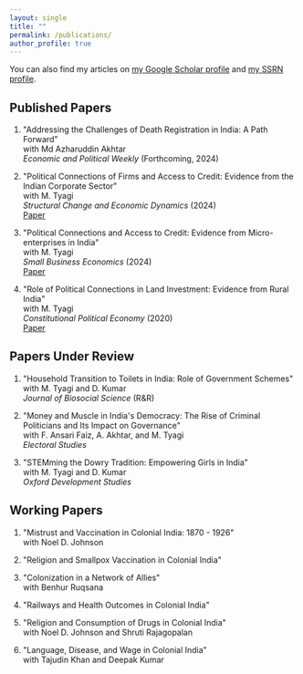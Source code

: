 ```yaml
---
layout: single
title: ""
permalink: /publications/
author_profile: true
---
```


You can also find my articles on [my Google Scholar profile](https://scholar.google.com/citations?hl=en&user=HeXslZEAAAAJ) and [my SSRN profile](https://papers.ssrn.com/sol3/cf_dev/AbsByAuth.cfm?per_id=2742099).

## Published Papers

1. "Addressing the Challenges of Death Registration in India: A Path Forward"  
   with Md Azharuddin Akhtar  
   *Economic and Political Weekly* (Forthcoming, 2024)

2. "Political Connections of Firms and Access to Credit: Evidence from the Indian Corporate Sector"  
   with M. Tyagi  
   *Structural Change and Economic Dynamics* (2024)  
   [Paper](https://doi.org/10.1016/j.strueco.2024.03.006)

3. "Political Connections and Access to Credit: Evidence from Micro-enterprises in India"  
   with M. Tyagi  
   *Small Business Economics* (2024)  
   [Paper](https://doi.org/10.1007/s11187-024-00950-y)

4. "Role of Political Connections in Land Investment: Evidence from Rural India"  
   with M. Tyagi  
   *Constitutional Political Economy* (2020)  
   [Paper](https://doi.org/10.1007/s10602-019-09293-3)

## Papers Under Review

1. "Household Transition to Toilets in India: Role of Government Schemes"  
   with M. Tyagi and D. Kumar  
   *Journal of Biosocial Science* (R&R)

2. "Money and Muscle in India's Democracy: The Rise of Criminal Politicians and Its Impact on Governance"  
   with F. Ansari Faiz, A. Akhtar, and M. Tyagi  
   *Electoral Studies*

3. "STEMming the Dowry Tradition: Empowering Girls in India"  
   with M. Tyagi and D. Kumar  
   *Oxford Development Studies*

## Working Papers

1. "Mistrust and Vaccination in Colonial India: 1870 - 1926"  
   with Noel D. Johnson

2. "Religion and Smallpox Vaccination in Colonial India"

3. "Colonization in a Network of Allies"  
   with Benhur Ruqsana

4. "Railways and Health Outcomes in Colonial India"

5. "Religion and Consumption of Drugs in Colonial India"  
   with Noel D. Johnson and Shruti Rajagopalan

6. "Language, Disease, and Wage in Colonial India"  
   with Tajudin Khan and Deepak Kumar